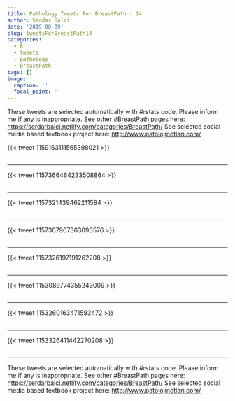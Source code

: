 ```yaml
---
title: Pathology Tweets For BreastPath - 14
author: Serdar Balci
date: '2019-08-09'
slug: tweetsForBreastPath14
categories:
  - R
  - tweets
  - pathology
  - BreastPath
tags: []
image:
  caption: ''
  focal_point: ''
---
```



These tweets are selected automatically with #rstats code. Please inform me if any is inappropriate.
See other #BreastPath pages here: https://serdarbalci.netlify.com/categories/BreastPath/ 
See selected social media based textbook project here: http://www.patolojinotlari.com/

{{< tweet 1159163111565398021 >}}
<br>
<br>
<hr>
{{< tweet 1157366464233508864 >}}
<br>
<br>
<hr>
{{< tweet 1157321439462211584 >}}
<br>
<br>
<hr>
{{< tweet 1157367967363096576 >}}
<br>
<br>
<hr>
{{< tweet 1157326197191262208 >}}
<br>
<br>
<hr>
{{< tweet 1153089774355243009 >}}
<br>
<br>
<hr>
{{< tweet 1153260163471593472 >}}
<br>
<br>
<hr>
{{< tweet 1153326411442270208 >}}
<br>
<br>
<hr>


These tweets are selected automatically with #rstats code. Please inform me if any is inappropriate.
See other #BreastPath pages here: https://serdarbalci.netlify.com/categories/BreastPath/ 
See selected social media based textbook project here: http://www.patolojinotlari.com/
